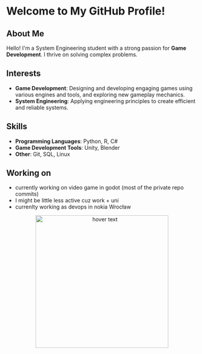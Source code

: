 # Welcome to My GitHub Profile!

## About Me
Hello! I'm a System Engineering student with a strong passion for **Game Development**. I thrive on solving complex problems.
## Interests
- **Game Development**: Designing and developing engaging games using various engines and tools, and exploring new gameplay mechanics.
- **System Engineering**: Applying engineering principles to create efficient and reliable systems.

## Skills
- **Programming Languages**: Python, R, C#
- **Game Development Tools**: Unity, Blender
- **Other**: Git, SQL, Linux

## Working on
- currently working on video game in godot (most of the private repo commits)
- I might be little less active cuz work + uni
- currenlty working as devops in nokia Wrocław

<p align="center">
  <img src="https://github.com/user-attachments/assets/10c67049-0d9d-4e18-b2b5-61b6130941a4" width="350" title="hover text">
</p>
